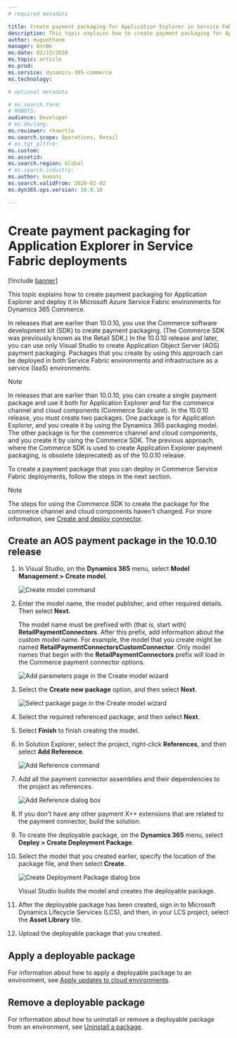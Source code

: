 ```yaml
---
# required metadata

title: Create payment packaging for Application Explorer in Service Fabric deployments
description: This topic explains how to create payment packaging for Application Explorer and deploy it in Microsoft Azure Service Fabric environments for Dynamics 365 Commerce.
author: mugunthanm
manager: AnnBe
ms.date: 02/13/2020
ms.topic: article
ms.prod: 
ms.service: dynamics-365-commerce
ms.technology: 

# optional metadata

# ms.search.form: 
# ROBOTS: 
audience: Developer
# ms.devlang: 
ms.reviewer: rhaertle
ms.search.scope: Operations, Retail
# ms.tgt_pltfrm: 
ms.custom:
ms.assetid:
ms.search.region: Global
# ms.search.industry: 
ms.author: mumani
ms.search.validFrom: 2020-02-02
ms.dyn365.ops.version: 10.0.10

---
```


# Create payment packaging for Application Explorer in Service Fabric deployments

[!include [banner](../../includes/banner.md)]

This topic explains how to create payment packaging for Application Explorer and deploy it in Microsoft Azure Service Fabric environments for Dynamics 365 Commerce.

In releases that are earlier than 10.0.10, you use the Commerce software development kit (SDK) to create payment packaging. (The Commerce SDK was previously known as the Retail SDK.) In the 10.0.10 release and later, you can use only Visual Studio to create Application Object Server (AOS) payment packaging. Packages that you create by using this approach can be deployed in both Service Fabric environments and infrastructure as a service (IaaS) environments.

> [!NOTE]
> In releases that are earlier than 10.0.10, you can create a single payment package and use it both for Application Explorer and for the commerce channel and cloud components (Commerce Scale unit). In the 10.0.10 release, you must create two packages. One package is for Application Explorer, and you create it by using the Dynamics 365 packaging model. The other package is for the commerce channel and cloud components, and you create it by using the Commerce SDK. The previous approach, where the Commerce SDK is used to create Application Explorer payment packaging, is obsolete (deprecated) as of the 10.0.10 release.

To create a payment package that you can deploy in Commerce Service Fabric deployments, follow the steps in the next section.

> [!NOTE]
> The steps for using the Commerce SDK to create the package for the commerce channel and cloud components haven't changed. For more information, see [Create and deploy connector](deploy-payment-connector.md).

## Create an AOS payment package in the 10.0.10 release

1. In Visual Studio, on the **Dynamics 365** menu, select **Model Management \> Create model**.

    ![Create model command](./media/Model.png)

2. Enter the model name, the model publisher, and other required details. Then select **Next**.

    The model name must be prefixed with (that is, start with) **RetailPaymentConnectors**. After this prefix, add information about the custom model name. For example, the model that you create might be named **RetailPaymentConnectorsCustomConnector**. Only model names that begin with the **RetailPaymentConnectors** prefix will load in the Commerce payment connector options.

    ![Add parameters page in the Create model wizard](./media/CreateModel.png)

3. Select the **Create new package** option, and then select **Next**.

    ![Select package page in the Create model wizard](./media/SelectPackage.png)

4. Select the required referenced package, and then select **Next**.
5. Select **Finish** to finish creating the model.
6. In Solution Explorer, select the project, right-click **References**, and then select **Add Reference**.

    ![Add Reference command](./media/AddReference.png)

7. Add all the payment connector assemblies and their dependencies to the project as references.

    ![Add Reference dialog box](./media/Reference.png)

8. If you don't have any other payment X++ extensions that are related to the payment connector, build the solution.
9. To create the deployable package, on the **Dynamics 365** menu, select **Deploy \> Create Deployment Package**.
10. Select the model that you created earlier, specify the location of the package file, and then select **Create**.

    ![Create Deployment Package dialog box](./media/Create.png)

    Visual Studio builds the model and creates the deployable package.

10. After the deployable package has been created, sign in to Microsoft Dynamics Lifecycle Services (LCS), and then, in your LCS project, select the **Asset Library** tile.
11. Upload the deployable package that you created.

## Apply a deployable package

For information about how to apply a deployable package to an environment, see [Apply updates to cloud environments](../../fin-ops-core/dev-itpro/deployment/apply-deployable-package-system.md).

## Remove a deployable package

For information about how to uninstall or remove a deployable package from an environment, see [Uninstall a package](../../fin-ops-core/dev-itpro/deployment/uninstall-deployable-package.md).
